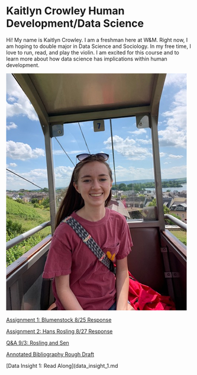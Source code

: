 # Kaitlyn Crowley Human Development/Data Science

Hi!  My name is Kaitlyn Crowley.  I am a freshman here at W&M.  Right now, I am hoping to double major in Data Science and Sociology.  In my free time, I love to run, read, and play the violin.  I am excited for this course and to learn more about how data science has implications within human development.

![](CrowleyImage.jpg)

[Assignment 1: Blumenstock 8/25 Response](blumenstock.md)

[Assignment 2: Hans Rosling 8/27 Response](hansrosling.md)

[Q&A 9/3: Rosling and Sen](rosling&senQ&A.md)

[Annotated Bibliography Rough Draft](annotatedbib.md)

[Data Insight 1: Read Along](data_insight_1.md

